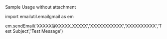 Sample Usage without attachment

import emailutil.emailgmail as em


em.sendEmail('XXXXX@XXXXX.XXXXX','XXXXXXXXXXX','XXXXXXXXXX','Test Subject','Test Message')
